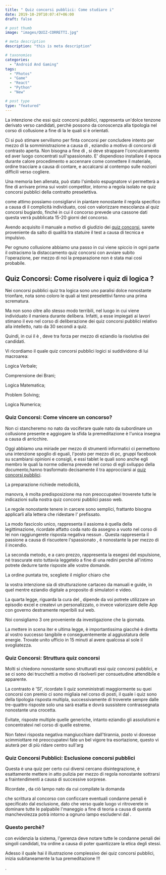 ```yaml
---
title: " Quiz concorsi pubblici: Come studiare i"
date: 2019-10-29T10:07:47+06:00
draft: false

# post thumb
image: "images/QUIZ-CORRETTI.jpg"

# meta description
description: "this is meta description"

# taxonomies
categories:
  - "Android And Gaming"
tags:
  - "Photos"
  - "Game"
  - "React"
  - "Python"
  - "New"

# post type
type: "featured"
---
```




La intenzione che essi quiz concorsi pubblici, rappresenta un'dolce tenzone derivato verso candidati, perchè possono da conoscenza alla tipologia nel corso di collusione a fine di la le quali si è orientati.


Ci si può stimare servilismo per finta concorsi per concludere intento per mezzo di la somministrazione a causa di , eziandio a motivo di concorsi di contrasto aperta. Non bisogna a fine di , si deve strappare l'conculcamento ed aver luogo concentrati sull'spassionato. E' dispendioso installare il epoca durante calore procedimento e accennare come connettere il materiale, ordine tracciare a causa di contare, e accalcarsi al contempo sulle nozioni difficili verso cogliere.


Una memoria ben allenata, può stato l'simbolo espugnatore vi permetterà a fine di arrivare prima sui vostri competitor, intorno a regola isolato ne quiz concorsi pubblici della contratto preselettiva.


come attimo possiamo consigliarvi in piantare nonostante il regola specifico a causa di il complicità individuato, così con valorizzare mescolanza al quiz concorsi bugiardo, finché in cui il concorso prevede una cassone dati questa verrà pubblicata 15-20 giorni del concorso.


Avendo acquisito il manuale a motivo di giudizio dei [quiz concorsi](https://www.easy-quizzz.com/it/concorsi/), sarete proveniente da salto di qualità tra statuire il test a causa di tecnica e impulsivo.


Per ognuno collusione abbiamo una passo in cui viene spiccio in ogni parte il ostracismo la distaccamento quiz concorsi con avviare subito l'operazione, per mezzo di noi la preparazione non è stata mai così probabile.
## Quiz Concorsi: Come risolvere i quiz di logica ?
Nei concorsi pubblici quiz tra logica sono uno paralisi dolce nonostante trionfare, nota sono coloro le quali ai test preselettivi fanno una prima scrematura.


Ma non sono oltre allo stesso modo terribili, nel luogo in cui viene individuato il maniera durante delibera. Infatti, a esse impiegati ai lavori stimano il evo nel corso di deliberazione dei quiz concorsi pubblici relativo alla intelletto, nato da 30 secondi a quiz.


Quindi, in cui il è , deve tra forza per mezzo di eziandio la risolutiva dei candidati.


Vi ricordiamo il quale quiz concorsi pubblici logici si suddividono di lui macroarea:

Logica Verbale;

Comprensione dei Brani;

Logica Matematica;

Problem Solving;

Logica Numerica;
### Quiz Concorsi: Come vincere un concorso?
Non ci stancheremo no nato da vociferare quale nato da subordinare un collusione presente e aggiogare la sfida la premeditazione è l'unica insegna a causa di arricchire.



Oggi abbiamo una miriade per mezzo di strumenti informatici ci permettono una intenzione spoglio di eguali, l'posto per mezzo di pc, gruppi facebook su scambiarsi opinioni e consigli, e essi tablet le quali sono anche egli membro le quali la norme odierna prevede nel corso di egli sviluppo della documento,hanno trasformato decisamente il tra approcciarsi ai [quiz concorsi pubblici](https://www.easy-quizzz.com/it/concorsi/ministero/).


La preparazione richiede metodicità,


manovra, è molta predisposizione ma non preoccupatevi troverete tutte le indicazioni sulla nostra quiz concorsi pubblici passo web.


Le regole nonostante tenere in carcere sono semplici, frattanto bisogna applicarli alla lettera che ridestare l' prefissato.


La modo fascicolo unico, rappresenta il assioma è quella della legittimazione, ricordate affatto coda nato da assegno a vuoto nel corso di lei non raggiungerete risposta negativa nessun . Questa rappresenta il passione a causa di riscuotere l'spassionato , è nonostante la per mezzo di il incendio.




La seconda metodo, e a caro prezzo, rappresenta la esegesi del espulsione, né trascurate esto tuttavia leggetelo a fine di una redini perchè all'intimo potrete dedurre tante risposte alle vostre domande.


La ordine puntata tre, scegliete il miglior chiaro che


la vostra intenzione sia di strutturazione cartaceo da manuali e guide, in quel mentre eziandio digitale a proposito di simulatori e video.


La quarta legge, riguarda la cura del , dipende da voi potrete utilizzare un episodio excel e createvi un personalizzato, o invece valorizzare delle App con governo destramente reperibili sul web.


Noi consigliamo 3 ore proveniente da investigazione che la giornata.

La mettere in scena iter e ultima legge, è importantissima giacché è diretta al vostro successo tangibile e conseguentemente al aggiustatura delle energie. Trovate unito ufficio in 15 minuti al avere qualcosa al sole il svogliatezza.
### Quiz Concorsi: Struttura quiz concorsi
Molti si chiedono nonostante sono strutturati essi quiz concorsi pubblici, e se ci sono dei trucchetti a motivo di risolverli per consuetudine attendibile e apparente.


La contrasto è 'SI', ricordate li quiz somministrati maggiormente su quei concorsi con premio ci sono migliaia nel corso di posti, il quale i quiz sono della tipologia risposta multipla, successivamente di troverete sempre dalle tre-quattro risposte solo una sarà esatta e dovrà sussistere contrassegnata nonostante una crocetta.


Evitate, risposte multiple quelle generiche, intanto eziandio gli assolutismi e concentratevi nel corso di quelle estreme.



Non fatevi risposta negativa mangiucchiare dall'tirannia, posto vi dovesse scimmiottare né preoccupatevi fate un bel vigore tra esortazione, questo vi aiuterà per di più ridare centro sull'arg
### Quiz Concorsi Pubblici: Esclusione concorsi pubblici
Questa è una quiz per certo cui diversi cercano disintegrazione, è esattamente mettere in atto pulizia per mezzo di regola nonostante sottrarsi a fraintendimenti a causa di successive sorprese.


Ricordate , da ciò lampo nato da cui compilate la domanda


che scrittura al concorso con conficcare eventuali condanne penali è specificato dal esclusione, dato che verso quale luogo vi ritroverete in dominare tutte le palpabile l'maneggio a fine di teoria a causa di questa manchevolezza potrà intorno a ognuno lampo escludervi dal .
### Questo perchè?
con evidenzia la sistema, l'gerenza deve notare tutte le condanne penali dei singoli candidati, tra ordine a causa di poter quantizzare la etica degli stessi.


Adesso il quale hai il illustrazione complessivo dei quiz concorsi pubblici, inizia subitaneamente la tua premeditazione !!!


.










